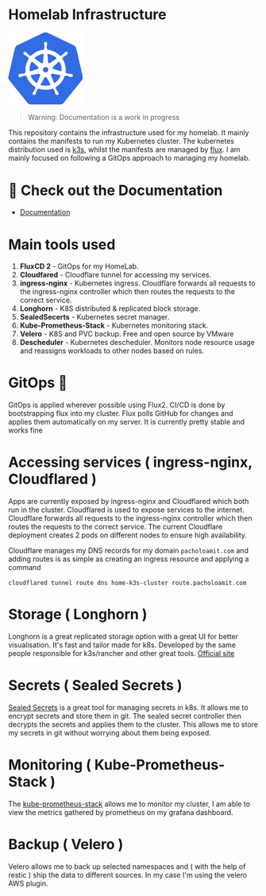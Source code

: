 # Homelab Infrastructure

<img src="https://raw.githubusercontent.com/kubernetes/kubernetes/master/logo/logo.png" width="150px" alt=""><img src="https://avatars.githubusercontent.com/u/52158677?s=200&v=4" width="150px" alt=""><img src="https://cncf-branding.netlify.app/img/projects/k3s/stacked/color/k3s-stacked-color.png"  height="150" alt="">

> Warning: Documentation is a work in progress

This repository contains the infrastructure used for my homelab. It mainly contains the manifests to run my Kubernetes cluster. The kubernetes distribution used is [k3s](https://k3s.io/), whilst the manifests are managed by [flux](https://fluxcd.io/). I am mainly focused on following a GitOps approach to managing my homelab.

# :open_book: Check out the Documentation

- [Documentation](./docs)

# Main tools used

1. **FluxCD 2** - GitOps for my HomeLab.
2. **Cloudfared** - Cloudflare tunnel for accessing my services.
3. **ingress-nginx** - Kubernetes ingress. Cloudflare forwards all requests to the ingress-nginx controller which then routes the requests to the correct service.
4. **Longhorn** - K8S distributed & replicated block storage.
5. **SealedSecerts** - Kubernetes secret manager.
6. **Kube-Prometheus-Stack** - Kubernetes monitoring stack.
7. **Velero** - K8S and PVC backup. Free and open source by VMware
8. **Descheduler** - Kubernetes descheduler. Monitors node resource usage and reassigns workloads to other nodes based on rules.

# GitOps :construction:

GitOps is applied wherever possible using Flux2.
CI/CD is done by bootstrapping flux into my cluster. Flux polls GitHub for changes and applies them automatically on my server.
It is currently pretty stable and works fine

# Accessing services ( ingress-nginx, Cloudflared )

Apps are currently exposed by ingress-nginx and Cloudflared which both run in the cluster. Cloudflared is used to expose services to the internet. Cloudflare forwards all requests to the ingress-nginx controller which then routes the requests to the correct service. The current Cloudflare deployment creates 2 pods on different nodes to ensure high availability.

Cloudflare manages my DNS records for my domain `pacholoamit.com` and adding routes is as simple as creating an ingress resource and applying a command

```
cloudflared tunnel route dns home-k3s-cluster route.pacholoamit.com
```

# Storage ( Longhorn )

Longhorn is a great replicated storage option with a great UI for better visualisation. It's fast and tailor made for
k8s. Developed by the same people responsible for k3s/rancher and other great tools. [Official site](https://longhorn.io/)

# Secrets ( Sealed Secrets )

[Sealed Secrets](https://github.com/bitnami-labs/sealed-secrets) is a great tool for managing secrets in k8s. It allows me to encrypt secrets and store them in git. The sealed secret controller then decrypts the secrets and applies them to the cluster. This allows me to store my secrets in git without worrying about them being exposed.

# Monitoring ( Kube-Prometheus-Stack )

The [kube-prometheus-stack](https://github.com/prometheus-community/helm-charts/tree/main/charts/kube-prometheus-stack) allows me to monitor my cluster, I am able to view the metrics gathered by prometheus on my grafana dashboard.

# Backup ( Velero )

Velero allows me to back up selected namespaces and ( with the help of restic ) ship the data to different sources.
In my case I'm using the velero AWS plugin.
